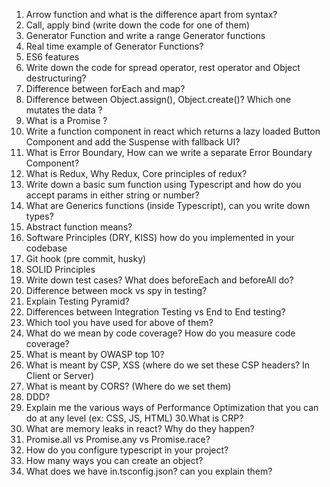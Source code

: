 
1. Arrow function and what is the difference apart from syntax?
2. Call, apply bind (write down the code for one of them)
3. Generator Function and write a range Generator functions
4. Real time example of Generator Functions?
5. ES6 features
6. Write down the code for spread operator, rest operator and Object destructuring?
7. Difference between forEach and map?
8. Difference between Object.assign(), Object.create()? Which one mutates the data ?
9. What is a Promise ?
10. Write a function component in react which returns a lazy loaded Button Component and add the Suspense with fallback UI?
11. What is Error Boundary, How can we write a separate Error Boundary Component?
12. What is Redux, Why Redux, Core principles of redux?
13. Write down a basic sum function using Typescript and how do you accept params in either string or number?
14. What are Generics functions (inside Typescript), can you write down types?
15. Abstract function means?
16. Software Principles (DRY, KISS) how do you implemented in your codebase
17. Git hook (pre commit, husky)
18. SOLID Principles
19. Write down test cases? What does beforeEach and beforeAll do?
20. Difference between mock vs spy in testing?
21. Explain Testing Pyramid?
22. Differences between Integration Testing vs End to End testing?
23. Which tool you have used for above of them?
24. What do we mean by code coverage? How do you measure code coverage?
25. What is meant by OWASP top 10?
26. What is meant by CSP, XSS (where do we set these CSP headers? In Client or Server)
27. What is meant by CORS? (Where do we set them)
28. DDD?
29. Explain me the various ways of Performance Optimization that you can do at any level (ex: CSS, JS, HTML)
30.What is CRP?
31. What are memory leaks in react? Why do they happen?
32. Promise.all vs Promise.any vs Promise.race?
33. How do you configure typescript in your project?
34. How many ways you can create an object?
35. What does we have in.tsconfig.json? can you explain them?